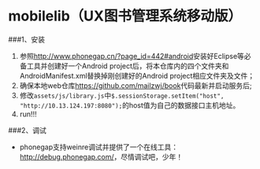 mobilelib（UX图书管理系统移动版）
=========

###1、安装
1. 参照<http://www.phonegap.cn/?page_id=442#android>安装好Eclipse等必备工具并创建好一个Android project后，将本仓库内的四个文件夹和AndroidManifest.xml替换掉刚创建好的Android project相应文件夹及文件；
2. 确保本地web仓库<https://github.com/mailzwj/book>代码最新并启动服务后;
3. 修改`assets/js/library.js`中`$.sessionStorage.setItem("host", "http://10.13.124.197:8080");`的host值为自己的数据接口主机地址。
4. run!!!


###2、调试
- phonegap支持weinre调试并提供了一个在线工具：<http://debug.phonegap.com/>，尽情调试吧，少年！
